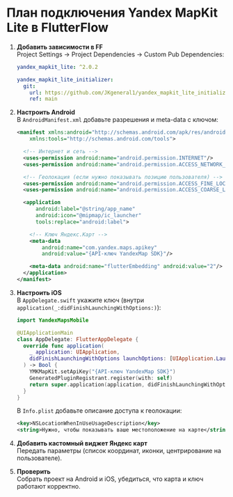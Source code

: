 # План подключения Yandex MapKit Lite в FlutterFlow

1. **Добавить зависимости в FF**  
   Project Settings → Project Dependencies → Custom Pub Dependencies:

   ```yaml
   yandex_mapkit_lite: ^2.0.2

   yandex_mapkit_lite_initializer:
     git:
       url: https://github.com/JKgeneral1/yandex_mapkit_lite_initializer.git
       ref: main
   ```

2. **Настроить Android**  
   В `AndroidManifest.xml` добавьте разрешения и meta-data с ключом:

   ```xml
   <manifest xmlns:android="http://schemas.android.com/apk/res/android"
       xmlns:tools="http://schemas.android.com/tools">

     <!-- Интернет и сеть -->
     <uses-permission android:name="android.permission.INTERNET"/>
     <uses-permission android:name="android.permission.ACCESS_NETWORK_STATE"/>

     <!-- Геолокация (если нужно показывать позицию пользователя) -->
     <uses-permission android:name="android.permission.ACCESS_FINE_LOCATION"/>
     <uses-permission android:name="android.permission.ACCESS_COARSE_LOCATION"/>

     <application
         android:label="@string/app_name"
         android:icon="@mipmap/ic_launcher"
         tools:replace="android:label">

       <!-- Ключ Яндекс.Карт -->
       <meta-data
           android:name="com.yandex.maps.apikey"
           android:value="{API-ключ YandexMap SDK}"/>

       <meta-data android:name="flutterEmbedding" android:value="2"/>
     </application>
   </manifest>
   ```

3. **Настроить iOS**  
   В `AppDelegate.swift` укажите ключ (внутри `application(_:didFinishLaunchingWithOptions:)`):

   ```swift
   import YandexMapsMobile

   @UIApplicationMain
   class AppDelegate: FlutterAppDelegate {
     override func application(
       _ application: UIApplication,
       didFinishLaunchingWithOptions launchOptions: [UIApplication.LaunchOptionsKey: Any]?
     ) -> Bool {
       YMKMapKit.setApiKey("{API-ключ YandexMap SDK}")
       GeneratedPluginRegistrant.register(with: self)
       return super.application(application, didFinishLaunchingWithOptions: launchOptions)
     }
   }
   ```

   В `Info.plist` добавьте описание доступа к геолокации:

   ```xml
   <key>NSLocationWhenInUseUsageDescription</key>
   <string>Нужно, чтобы показывать ваше местоположение на карте</string>
   ```

4. **Добавить кастомный виджет Яндекс карт**  
   Передать параметры (список координат, иконки, центрирование на пользователе).

5. **Проверить**  
   Собрать проект на Android и iOS, убедиться, что карта и ключ работают корректно.
